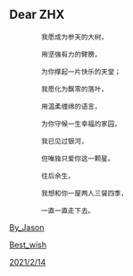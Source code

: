 ## Dear ZHX

            我愿成为参天的大树，
        
            用坚强有力的臂膀，
       
            为你撑起一片快乐的天堂；
       
            我愿化为飘零的落叶，
       
            用温柔缠绵的语言，
        
            为你守候一生幸福的家园，
  
            我已见过银河，
       
            但唯独只爱你这一颗星。
       
            往后余生，
       
            我想和你一屋两人三餐四季，
       
            一直一直走下去。
       
[By_Jason](https://jason-python871.github.io/heart) 

[Best_wish](https://jason-python871.github.io/heart)

[2021/2/14](https://jason-python871.github.io/rose) 
    
    
